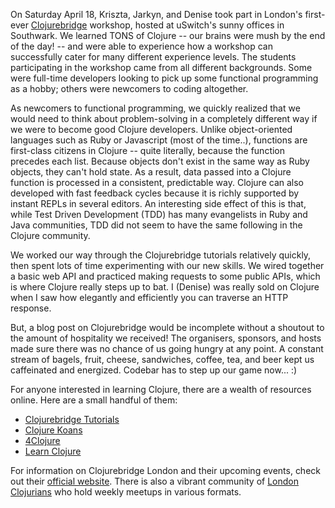 On Saturday April 18, Kriszta, Jarkyn, and Denise took part in London's first-ever [Clojurebridge](www.clojurebridge.org) workshop, hosted at uSwitch's sunny offices in Southwark. We learned TONS of Clojure -- our brains were mush by the end of the day! -- and were able to experience how a workshop can successfully cater for many different experience levels. The students participating in the workshop came from all different backgrounds. Some were full-time developers looking to pick up some functional programming as a hobby; others were newcomers to coding altogether.

As newcomers to functional programming, we quickly realized that we would need to think about problem-solving in a completely different way if we were to become good Clojure developers. Unlike object-oriented languages such as Ruby or Javascript (most of the time..), functions are first-class citizens in Clojure -- quite literally, because the function precedes each list. Because objects don't exist in the same way as Ruby objects, they can't hold state. As a result, data passed into a Clojure function is processed in a consistent, predictable way. Clojure can also developed with fast feedback cycles because it is richly supported by instant REPLs in several editors. An interesting side effect of this is that, while Test Driven Development (TDD) has many evangelists in Ruby and Java communities, TDD did not seem to have the same following in the Clojure community.

We worked our way through the Clojurebridge tutorials relatively quickly, then spent lots of time experimenting with our new skills. We wired together a basic web API and practiced making requests to some public APIs, which is where Clojure really steps up to bat. I (Denise) was really sold on Clojure when I saw how elegantly and efficiently you can traverse an HTTP response.

But, a blog post on Clojurebridge would be incomplete without a shoutout to the amount of hospitality we received! The organisers, sponsors, and hosts made sure there was no chance of us going hungry at any point. A constant stream of bagels, fruit, cheese, sandwiches, coffee, tea, and beer kept us caffeinated and energized. Codebar has to step up our game now... :)

For anyone interested in learning Clojure, there are a wealth of resources online. Here are a small handful of them:

- [Clojurebridge Tutorials](http://clojurebridge.github.io/curriculum/#/)
- [Clojure Koans](http://clojurekoans.com/)
- [4Clojure](http://www.4clojure.com/)
- [Learn Clojure](http://learn-clojure.com/)

For information on Clojurebridge London and their upcoming events, check out their [official website](http://www.clojurebridge.org/#events). There is also a vibrant community of [London Clojurians](http://www.londonclojurians.org/) who hold weekly meetups in various formats.
